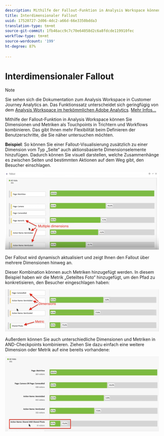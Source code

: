 ```yaml
---
description: Mithilfe der Fallout-Funktion in Analysis Workspace können Sie Dimensionen und Metriken als Touchpoints in Trichtern und Workflows kombinieren. Das gibt Ihnen mehr Flexibilität beim Definieren der Benutzerschritte, die Sie näher untersuchen möchten.
title: Interdimensionaler Fallout
uuid: 17520727-2d06-4dc2-a66d-66e3350bdda3
translation-type: tm+mt
source-git-commit: 1fb46acc9c7c70e64058d2c6a8fdcde119910fec
workflow-type: tm+mt
source-wordcount: '199'
ht-degree: 87%

---
```



# Interdimensionaler Fallout

>[!NOTE]
>
>Sie sehen sich die Dokumentation zum Analysis Workspace in Customer Journey Analytics an. Das Funktionssatz unterscheidet sich geringfügig von dem [Analysis Workspace im herkömmlichen Adobe Analytics](https://docs.adobe.com/content/help/de-DE/analytics/analyze/analysis-workspace/home.html). [Mehr Infos...](/help/getting-started/cja-aa.md)

Mithilfe der Fallout-Funktion in Analysis Workspace können Sie Dimensionen und Metriken als Touchpoints in Trichtern und Workflows kombinieren. Das gibt Ihnen mehr Flexibilität beim Definieren der Benutzerschritte, die Sie näher untersuchen möchten.

**Beispiel**: So können Sie einer Fallout-Visualisierung zusätzlich zu einer Dimension vom Typ „Seite“ auch aktionsbasierte Dimensionselemente hinzufügen. Dadurch können Sie visuell darstellen, welche Zusammenhänge es zwischen Seiten und bestimmten Aktionen auf dem Weg gibt, den Besucher einschlagen.

![](assets/interdimensional-fallout1.png)

Der Fallout wird dynamisch aktualisiert und zeigt Ihnen den Fallout über mehrere Dimensionen hinweg an.

Dieser Kombination können auch Metriken hinzugefügt werden. In diesem Beispiel haben wir die Metrik „Geteiltes Foto“ hinzugefügt, um den Pfad zu konkretisieren, den Besucher eingeschlagen haben:

![](assets/interdimensional-fallout2.png)

Außerdem können Sie auch unterschiedliche Dimensionen und Metriken in AND-Checkpoints kombinieren. Ziehen Sie dazu einfach eine weitere Dimension oder Metrik auf eine bereits vorhandene:

![](assets/interdimensional-fallout3.png)

